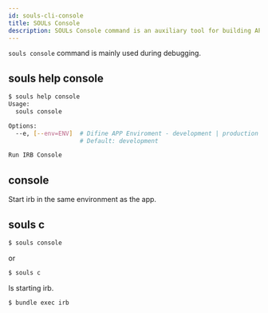 ```yaml
---
id: souls-cli-console
title: SOULs Console
description: SOULs Console command is an auxiliary tool for building API server
---
```


`souls console` command is mainly used during debugging.

## souls help console

```bash
$ souls help console
Usage:
  souls console

Options:
  --e, [--env=ENV]  # Difine APP Enviroment - development | production
                    # Default: development

Run IRB Console
```

## console

Start irb in the same environment as the app.

## souls c

```bash
$ souls console
```

or

```bash
$ souls c
```

Is starting irb.

```bash
$ bundle exec irb
```
